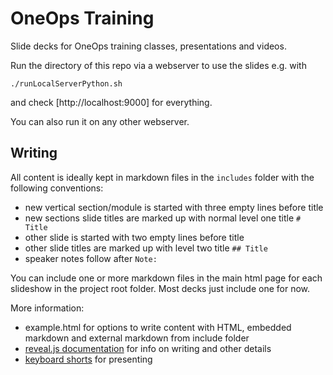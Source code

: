 # OneOps Training

Slide decks for OneOps training classes, presentations and videos.

Run the directory of this repo via a webserver to use the slides e.g. with

```
./runLocalServerPython.sh
```

and check [http://localhost:9000] for everything. 

You can also run it on any other webserver.

## Writing

All content is ideally kept in markdown files in the `includes` folder with the following conventions:

- new vertical section/module is started with three empty lines before title
- new sections slide titles are marked up with normal level one title `# Title`
- other slide is started with two empty lines before title
- other slide titles are marked up with level two title `## Title`
- speaker notes follow after `Note:`

You can include one or more markdown files in the main html page for each slideshow in the project
root folder. Most decks just include one for now.

More information:

- example.html for options to write content with HTML, embedded markdown and external markdown from include folder
- [reveal.js documentation](https://github.com/hakimel/reveal.js/) for info on writing and other details
- [keyboard shorts](https://github.com/hakimel/reveal.js/wiki/Keyboard-Shortcuts) for presenting
